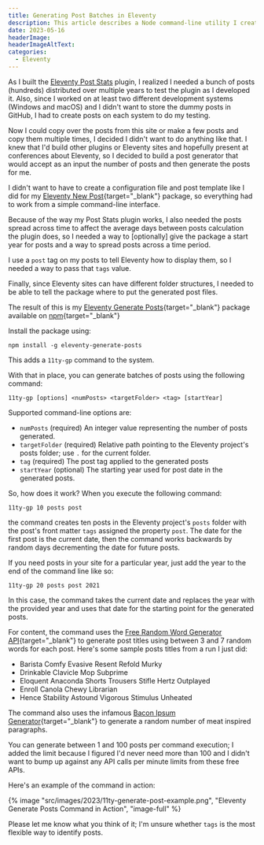 ```yaml
---
title: Generating Post Batches in Eleventy
description: This article describes a Node command-line utility I created to generate batches of new posts in an Eleventy site.
date: 2023-05-16
headerImage: 
headerImageAltText: 
categories:
  - Eleventy
---
```


As I built the [Eleventy Post Stats](/posts/2023/eleventy-site-statistics) plugin, I realized I needed a bunch of posts (hundreds) distributed over multiple years to test the plugin as I developed it. Also, since I worked on at least two different development systems (Windows and macOS) and I didn't want to store the dummy posts in GitHub, I had to create posts on each system to do my testing. 

Now I could copy over the posts from this site or make a few posts and copy them multiple times, I decided I didn't want to do anything like that. I knew that I'd build other plugins or Eleventy sites and hopefully present at conferences about Eleventy, so I decided to build a post generator that would accept as an input the number of posts and then generate the posts for me. 

I didn't want to have to create a configuration file and post template like I did for my [Eleventy New Post](https://www.npmjs.com/package/eleventy-new-post){target="_blank"} package, so everything had to work from a simple command-line interface.

Because of the way my Post Stats plugin works, I also needed the posts spread across time to affect the average days between posts calculation the plugin does, so I needed a way to [optionally] give the package a start year for posts and a way to spread posts across a time period.

I use a `post` tag on my posts to tell Eleventy how to display them, so I needed a way to pass that `tags` value.

Finally, since Eleventy sites can have different folder structures, I needed to be able to tell the package where to put the generated post files.

The result of this is my [Eleventy Generate Posts](https://github.com/johnwargo/eleventy-generate-posts){target="_blank"} package available on [npm](https://www.npmjs.com/package/eleventy-generate-posts){target="_blank"}

Install the package using:

```shell
npm install -g eleventy-generate-posts
```

This adds a `11ty-gp` command to the system.

With that in place, you can generate batches of posts using the following command:

```shell
11ty-gp [options] <numPosts> <targetFolder> <tag> [startYear]
```

Supported command-line options are:

* `numPosts` (required) An integer value representing the number of posts generated.
* `targetFolder` (required) Relative path pointing to the Eleventy project's posts folder; use `.` for the current folder.
* `tag` (required) The post tag applied to the generated posts
* `startYear` (optional) The starting year used for post date in the generated posts. 

So, how does it work?  When you execute the following command:

```shell
11ty-gp 10 posts post
```

the command creates ten posts in the Eleventy project's `posts` folder with the post's front matter `tags` assigned the property `post`. The date for the first post is the current date, then the command works backwards by random days decrementing the date for future posts. 

If you need posts in your site for a particular year, just add the year to the end of the command line like so:

```shell
11ty-gp 20 posts post 2021
```

In this case, the command takes the current date and replaces the year with the provided year and uses that date for the starting point for the generated posts.

For content, the command uses the [Free Random Word Generator API](https://random-word-api.vercel.app/){target="_blank"} to generate post titles using between 3 and 7 random words for each post. Here's some sample posts titles from a run I just did:

* Barista Comfy Evasive Resent Refold Murky
* Drinkable Clavicle Mop Subprime
* Eloquent Anaconda Shorts Trousers Stifle Hertz Outplayed
* Enroll Canola Chewy Librarian
* Hence Stability Astound Vigorous Stimulus Unheated

The command also uses the infamous [Bacon Ipsum Generator](https://baconipsum.com/){target="_blank"} to generate a random number of meat inspired paragraphs. 

You can generate between 1 and 100 posts per command execution; I added the limit because I figured I'd never need more than 100 and I didn't want to bump up against any API calls per minute limits from these free APIs.

Here's an example of the command in action:

{% image "src/images/2023/11ty-generate-post-example.png", "Eleventy Generate Posts Command in Action", "image-full" %}

Please let me know what you think of it; I'm unsure whether `tags` is the most flexible way to identify posts.
